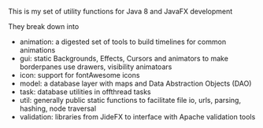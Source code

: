 This is my set of utility functions for Java 8 and JavaFX development<p>
They break down into <ul>
<li>animation: a digested set of tools to build timelines for common animations</li> 
<li>gui: static Backgrounds, Effects, Cursors and animators to make borderpanes use drawers, visibility animatoars</li> 
<li>icon: support for fontAwesome icons</li> 
<li>model: a database layer with maps and Data Abstraction Objects (DAO)</li> 
<li>task: database utilities in offthread tasks</li> 
<li>util: generally public static functions to facilitate file io, urls, parsing, hashing, node traversal</li>
<li>validation:  libraries from JideFX to interface with Apache validation tools</li> 
</ul>
